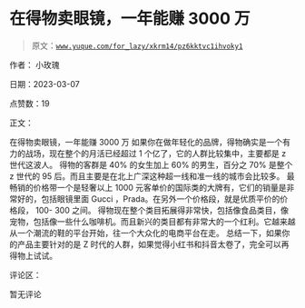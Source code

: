 # 在得物卖眼镜，一年能赚 3000 万

> 原文：[`www.yuque.com/for_lazy/xkrm14/pz6kktvc1ihvoky1`](https://www.yuque.com/for_lazy/xkrm14/pz6kktvc1ihvoky1)

作者： 小玫瑰 

日期：2023-03-07 

点赞数：19 

正文： 

在得物卖眼镜，一年能赚 3000 万 如果你在做年轻化的品牌，得物确实是一个有力的战场，现在整个的月活已经超过 1 个亿了，它的人群比较集中，主要都是 z 世代这波人。 得物的客群是 40% 的女生加上 60% 的男生，百分之 70% 是整个 z 世代的 95 后。而且主要是在北上广深这种超一线和准一线的城市会比较多。 最畅销的价格带一个是轻奢以上 1000 元客单价的国际类的大牌有，它们的销量是非常好的，包括眼镜里面 Gucci ，Prada。在另外一个价格段，就是优质平价的价格段， 100- 300 之间。 得物现在整个类目拓展得非常快，包括像食品类目，像宠物，包括像一些什么咖啡机。而且新兴的类目都有非常大的一个红利。它越来越从一个潮流的鞋的平台开始，往一个大众化的电商平台在走。 总结一下，如果你的产品主要针对的是 Z 时代的人群，如果觉得小红书和抖音太卷了，完全可以再得物上试试。 

评论区： 

暂无评论 


